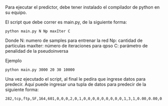 Para ejecutar el predictor, debe tener instalado el compilador de python en su equipo.

El script que debe correr es main.py, de la siguiente forma:

    python main.py N Np maxIter C

Donde
N: numero de samples para entrenar la red
	Np: cantidad de particulas
	maxIter: número de iteraciones para qpso
	C: parámetro de penalidad de la pseudoinversa

Ejemplo

    python main.py 3000 20 30 10000


Una vez ejecutado el script, al final le pedira que ingrese datos para predecir.
Aquí puede ingresar una tupla de datos para predecir de la siguiente forma:

	282,tcp,ftp,SF,164,601,0,0,0,2,0,1,0,0,0,0,0,0,0,0,0,1,3,1,0.00,0.00,0.00,0.00,0.33,0.67,0.00,255,1,0.00,0.04,0.00,0.00,0.00,0.00,0.03,0.00